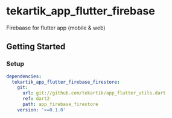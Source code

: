 # tekartik_app_flutter_firebase

Firebaase for flutter app (mobile & web)

## Getting Started

### Setup

```yaml
dependencies:
  tekartik_app_flutter_firebase_firestore:
    git:
      url: git://github.com/tekartik/app_flutter_utils.dart
      ref: dart2
      path: app_firebase_firestore
    version: '>=0.1.0'
```
